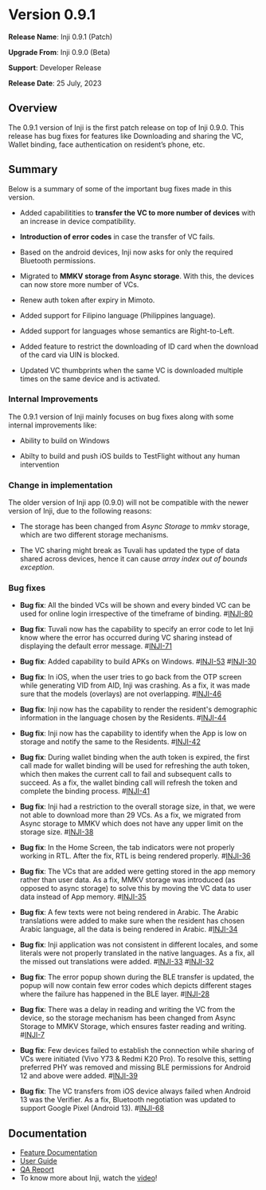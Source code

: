 # Version 0.9.1

**Release Name**: Inji 0.9.1 (Patch)

**Upgrade From**: Inji 0.9.0 (Beta)

**Support**: Developer Release

**Release Date**: 25 July, 2023

## Overview

The 0.9.1 version of Inji is the first patch release on top of Inji 0.9.0. This release has bug fixes for features like Downloading and sharing the VC, Wallet binding, face authentication on resident’s phone, etc.

## Summary

Below is a summary of some of the important bug fixes made in this version.

* Added capabilitities to **transfer the VC to more number of devices** with an increase in device compatibility.

* **Introduction of error codes** in case the transfer of VC fails.

* Based on the android devices, Inji now asks for only the required Bluetooth permissions.

* Migrated to **MMKV storage from Async storage**. With this, the devices can now store more number of VCs.

* Renew auth token after expiry in Mimoto.

* Added support for Filipino language (Philippines language).

* Added support for languages whose semantics are Right-to-Left.

* Added feature to restrict the downloading of ID card when the download of the card via UIN is blocked.

* Updated VC thumbprints when the same VC is downloaded multiple times on the same device and is activated.


### Internal Improvements 

The 0.9.1 version of Inji mainly focuses on bug fixes along with some internal improvements like:

* Ability to build on Windows

* Abilty to build and push iOS builds to TestFlight without any human intervention

### Change in implementation

The older version of Inji app (0.9.0) will not be compatible with the newer version of Inji, due to the following reasons:

* The storage has been changed from _Async Storage_ to _mmkv_ storage, which are two different storage mechanisms.

* The VC sharing might break as Tuvali has updated the type of data shared across devices, hence it can cause *array index out of bounds exception*.

### Bug fixes

* **Bug fix**: All the binded VCs will be shown and every binded VC can be used for online login irrespective of the timeframe of binding. #[INJI-80](https://mosip.atlassian.net/browse/INJI-80)

* **Bug fix**: Tuvali now has the capability to specify an error code to let Inji know where the error has occurred during VC sharing instead of displaying the default error message. #[INJI-71](https://mosip.atlassian.net/browse/INJI-71)

* **Bug fix**: Added capability to build APKs on Windows. #[INJI-53](https://mosip.atlassian.net/browse/INJI-53) #[INJI-30](https://mosip.atlassian.net/browse/INJI-30)

* **Bug fix**: In iOS, when the user tries to go back from the OTP screen while generating VID from AID, Inji was crashing. As a fix, it was made sure that the models (overlays) are not overlapping. #[INJI-46](https://mosip.atlassian.net/browse/INJI-46)

* **Bug fix**: Inji now has the capability to render the resident's demographic information in the language chosen by the Residents. #[INJI-44](https://mosip.atlassian.net/browse/INJI-44)

* **Bug fix**: Inji now has the capability to identify when the App is low on storage and notify the same to the Residents. #[INJI-42](https://mosip.atlassian.net/browse/INJI-42)

* **Bug fix**: During wallet binding when the auth token is expired, the first call made for wallet binding will be used for refreshing the auth token, which then makes the current call to fail and subsequent calls to succeed. As a fix, the wallet binding call will refresh the token and complete the binding process. #[INJI-41](https://mosip.atlassian.net/browse/INJI-41)

* **Bug fix**: Inji had a restriction to the overall storage size, in that, we were not able to download more than 29 VCs. As a fix, we migrated from Async storage to MMKV which does not have any upper limit on the storage size. #[INJI-38](https://mosip.atlassian.net/browse/INJI-38)

* **Bug fix**: In the Home Screen, the tab indicators were not properly working in RTL. After the fix, RTL is being rendered properly. #[INJI-36](https://mosip.atlassian.net/browse/INJI-36)

* **Bug fix**: The VCs that are added were getting stored in the app memory rather than user data. As a fix, MMKV storage was introduced (as opposed to async storage) to solve this by moving the VC data to user data instead of App memory. #[INJI-35](https://mosip.atlassian.net/browse/INJI-35)

* **Bug fix**: A few texts were not being rendered in Arabic. The Arabic translations were added to make sure when the resident has chosen Arabic language, all the data is being rendered in Arabic. #[INJI-34](https://mosip.atlassian.net/browse/INJI-34)

* **Bug fix**: Inji application was not consistent in different locales, and some literals were not properly translated in the native languages. As a fix, all the missed out translations were added. #[INJI-33](https://mosip.atlassian.net/browse/INJI-80) #[INJI-32](https://mosip.atlassian.net/browse/INJI-80)

* **Bug fix**: The error popup shown during the BLE transfer is updated, the popup will now contain few error codes which depicts different stages where the failure has happened in the BLE layer. #[INJI-28](https://mosip.atlassian.net/browse/INJI-28)

* **Bug fix**: There was a delay in reading and writing the VC from the device, so the storage mechanism has been changed from Async Storage to MMKV Storage, which ensures faster reading and writing. #[INJI-7](https://mosip.atlassian.net/browse/INJI-7)

* **Bug fix**: Few devices failed to establish the connection while sharing of VCs were initiated (Vivo Y73 & Redmi K20 Pro). To resolve this, setting preferred PHY was removed and missing BLE permissions for Android 12 and above were added. #[INJI-39](https://mosip.atlassian.net/browse/INJI-39)

* **Bug fix**: The VC transfers from iOS device always failed when Android 13 was the Verifier. As a fix, Bluetooth negotiation was updated to support Google Pixel (Android 13). #[INJI-68](https://mosip.atlassian.net/browse/INJI-68)


## Documentation

* [Feature Documentation](./)
* [User Guide](https://docs.mosip.io/1.2.0/modules/mobile-application/inji-mobile-app-beta)
* [QA Report](https://docs.mosip.io/inji/versions/version-0.9.1/test-report-0.9.1)
* To know more about Inji, watch the [video](https://www.youtube.com/watch?v=JWxJfHMVMFI)!
